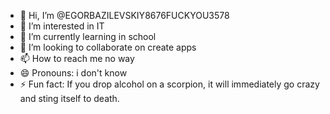 - 👋 Hi, I’m @EGORBAZILEVSKIY8676FUCKYOU3578
- 👀 I’m interested in IT
- 🌱 I’m currently learning in school
- 💞️ I’m looking to collaborate on create apps
- 📫 How to reach me no way
- 😄 Pronouns: i don't know
- ⚡ Fun fact: If you drop alcohol on a scorpion, it will immediately go crazy and sting itself to death.

<!---
EGORBAZILEVSKIY8676FUCKYOU3578/EGORBAZILEVSKIY8676FUCKYOU3578 is a ✨ special ✨ repository because its `README.md` (this file) appears on your GitHub profile.
You can click the Preview link to take a look at your changes.
--->
